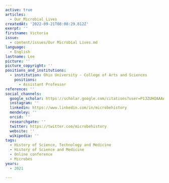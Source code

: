 ```yaml
---
active: true
articles:
  - Our_Microbial_Lives
createdAt: '2022-09-21T08:08:29.812Z'
exerpt: ''
firstname: Victoria
issue:
  - content/issues/Our Microbial Lives.md
language:
  - English
lastname: Lee
picture: ''
picture_copyright: ''
positions_and_institutions:
  - institution: Ohio University - College of Arts and Sciences
    positions:
      - Assistant Professor
reference: ''
social_channels:
  google_scholar: https://scholar.google.com/citations?user=P13ZUHQAAAAJ&hl=en
  instagram: ''
  linkedin: https://www.linkedin.com/in/microbehistory
  mendeley: ''
  orcid: ''
  researchgate: ''
  twitter: https://twitter.com/microbehistory
  website: ''
  wikipedia: ''
tags:
  - History of Science, Technology and Medicine
  - History of Science and Medicine
  - Online conference
  - Microbes
years:
  - 2021

---
```

